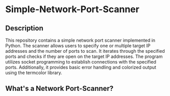 # Simple-Network-Port-Scanner

## Description

This repository contains a simple network port scanner implemented in Python. The scanner allows users to specify one or multiple target IP addresses and the number of ports to scan. It iterates through the specified ports and checks if they are open on the target IP addresses. The program utilizes socket programming to establish connections with the specified ports. Additionally, it provides basic error handling and colorized output using the termcolor library.

## What's a Network Port-Scanner?
